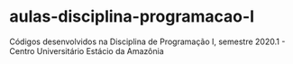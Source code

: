 # aulas-disciplina-programacao-I
 Códigos desenvolvidos na Disciplina de Programação I, semestre 2020.1 - Centro Universitário Estácio da Amazônia
